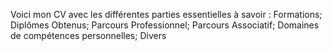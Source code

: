 Voici mon CV avec les différentes parties essentielles à savoir :
Formations;
Diplômes Obtenus;
Parcours Professionnel;
Parcours Associatif;
Domaines de compétences personnelles;
Divers
